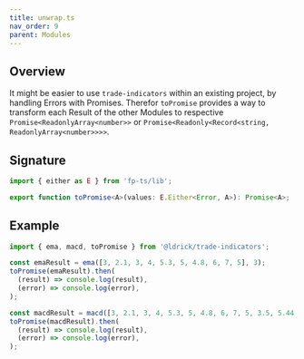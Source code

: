 ```yaml
---
title: unwrap.ts
nav_order: 9
parent: Modules
---
```


## Overview

It might be easier to use `trade-indicators` within an existing project, by handling Errors with Promises. Therefor `toPromise` provides a way to transform each Result of the other Modules to respective `Promise<ReadonlyArray<number>>` or `Promise<Readonly<Record<string, ReadonlyArray<number>>>>`.

## Signature

```typescript
import { either as E } from 'fp-ts/lib';

export function toPromise<A>(values: E.Either<Error, A>): Promise<A>;
```

## Example

```typescript
import { ema, macd, toPromise } from '@ldrick/trade-indicators';

const emaResult = ema([3, 2.1, 3, 4, 5.3, 5, 4.8, 6, 7, 5], 3);
toPromise(emaResult).then(
  (result) => console.log(result),
  (error) => console.log(error),
);

const macdResult = macd([3, 2.1, 3, 4, 5.3, 5, 4.8, 6, 7, 5, 3.5, 5.44, 8.1, 9.1, 11], 4, 5, 3);
toPromise(macdResult).then(
  (result) => console.log(result),
  (error) => console.log(error),
);
```
